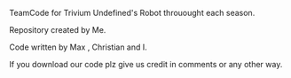 TeamCode for Trivium Undefined's Robot throuought each season.

Repository created by Me.

Code written by Max , Christian and I.

If you download our code plz give us credit in comments or any other way.
